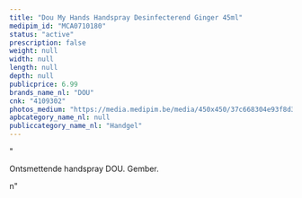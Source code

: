 ```yaml
---
title: "Dou My Hands Handspray Desinfecterend Ginger 45ml"
medipim_id: "MCA0710180"
status: "active"
prescription: false
weight: null
width: null
length: null
depth: null
publicprice: 6.99
brands_name_nl: "DOU"
cnk: "4109302"
photos_medium: "https://media.medipim.be/media/450x450/37c668304e93f8d36b08efa605f2b95c.jpg"
apbcategory_name_nl: null
publiccategory_name_nl: "Handgel"
---
```

"<p>Ontsmettende handspray DOU. Gember.</p>n"
